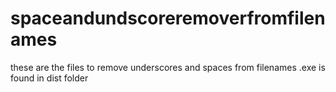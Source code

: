 # spaceandundscoreremoverfromfilenames
these are the files to remove underscores and spaces from filenames
.exe is found in dist folder
